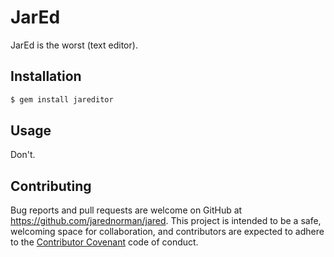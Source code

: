 # JarEd

JarEd is the worst (text editor).

## Installation

```sh
$ gem install jareditor
```

## Usage

Don't.

## Contributing

Bug reports and pull requests are welcome on GitHub at
https://github.com/jarednorman/jared. This project is intended to be a safe,
welcoming space for collaboration, and contributors are expected to adhere to
the [Contributor Covenant](http://contributor-covenant.org) code of conduct.
